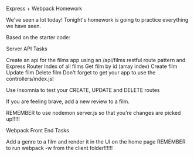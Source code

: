 Express + Webpack Homework

We've seen a lot today! Tonight's homework is going to practice everything we have seen.

Based on the starter code:

Server API Tasks

Create an api for the films app using an /api/films restful route pattern and Express Router
Index of all films
Get film by id (array index)
Create film
Update film
Delete film
Don't forget to get your app to use the controllers/index.js!

Use Insomnia to test your CREATE, UPDATE and DELETE routes

If you are feeling brave, add a new review to a film.

REMEMBER to use nodemon server.js so that you're changes are picked up!!!!!

Webpack Front End Tasks

Add a genre to a film and render it in the UI on the home page
REMEMBER to run webpack -w from the client folder!!!!!!